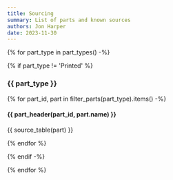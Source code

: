 ```yaml
---
title: Sourcing
summary: List of parts and known sources
authors: Jon Harper
date: 2023-11-30
---
```


{% for part_type in part_types() -%}

{% if part_type != 'Printed' %}

### {{ part_type }}

{% for part_id, part in filter_parts(part_type).items() -%}

#### {{ part_header(part_id, part.name) }}

{{ source_table(part) }}

{% endfor %}

{% endif -%}

{% endfor %}

